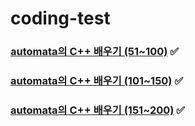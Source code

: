 # coding-test

### [automata의 C++ 배우기 (51~100)](https://www.acmicpc.net/workbook/view/567) ✅
### [automata의 C++ 배우기 (101~150)](https://www.acmicpc.net/workbook/view/568) ✅
### [automata의 C++ 배우기 (151~200)](https://www.acmicpc.net/workbook/view/569) ✅
